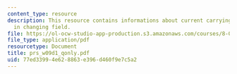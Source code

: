 ```yaml
---
content_type: resource
description: This resource contains informations about current carrying coil and loop
  in changing field.
file: https://ol-ocw-studio-app-production.s3.amazonaws.com/courses/8-02-physics-ii-electricity-and-magnetism-spring-2007/77ed33994e628863e396d460f9e7c5a2_prs_w09d1_qonly.pdf
file_type: application/pdf
resourcetype: Document
title: prs_w09d1_qonly.pdf
uid: 77ed3399-4e62-8863-e396-d460f9e7c5a2
---
```

